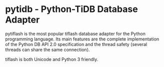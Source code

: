 pytidb - Python-TiDB Database Adapter
=============================================

pytiflash is the most popular tiflash database adapter for the Python
programming language.  Its main features are the complete implementation of
the Python DB API 2.0 specification and the thread safety (several threads can
share the same connection). 

tiflash is both Unicode and Python 3 friendly.